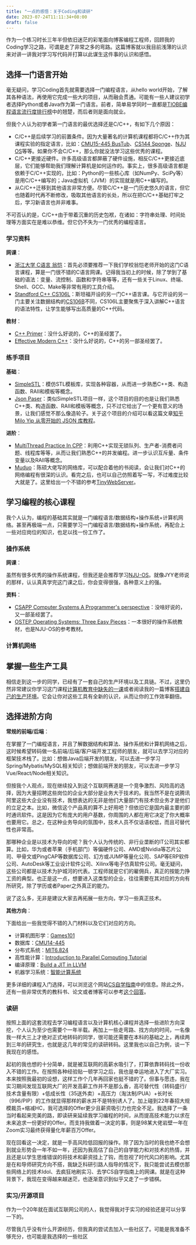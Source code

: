 ```yaml
---
title: "一点的感悟：关于Coding和读研"
date: 2023-07-24T11:11:34+08:00
draft: false
---
```


作为一个练习时长三年半但依旧迷茫的彩笔面向博客编程工程师，回顾我的Coding学习之路，可谓是走了非常之多的弯路。这篇博客就以我目前浅薄的认识来对讲一讲我对学习写代码并打算以此谋生这件事的认识和感悟。

## 选择一门语言开始

毫无疑问，学习Coding首先就需要选择一门编程语言，从hello world开始，了解其各种语法，再使用它完成一些大的项目，从而融会贯通。可能有一些人建议初学者选择Python或者Java作为第一门语言。前者，简单易学同时一直都是[TIOBE编程语言流行度排行榜](https://www.tiobe.com/tiobe-index/)中的翘楚，而后者则是面向就业。

但我个人认为初学者第一门语言的最优选择还是C/C++，有如下几个原因：

- C/C++是后续学习的前置条件。因为大量著名的计算机课程都将C/C++作为其课程实验的指定语言，比如：[CMU15-445 BusTub](https://github.com/cmu-db/bustub)、[CS144 Sponge](https://cs144.github.io/doc/lab0/)、[NJU OS](https://github.com/NJU-ProjectN/os-workbench-2022)等等。如果你不会C/C++，那么你就没法学习这些优秀的课程。
- C/C++更接近硬件。许多高级语言都屏蔽了硬件设施，相反C/C++更接近底层，它们能够帮助我们理解计算机是如何运作的。事实上，很多高级语言都是依赖于C/C++实现的，比如：Python的一些核心库（如NumPy、SciPy等）是用C/C++编写的；Java虚拟机（JVM）的实现就是用C++编写的。
- 从C/C++迁移到其他语言非常方便。尽管C/C++是一门历史悠久的语言，但它也随着时代再不断修改，吸取其他语言的长处，所以在把C/C++基础打牢之后，学习新语言也并非难事。

不可否认的是，C/C++由于带着沉重的历史包袱，在诸如：字符串处理、时间处理等方面实在是难以恭维。但它仍不失为一门优秀的编程语言。

### 学习资料

**网课**：

- [浙江大学 C语言 翁恺](https://www.bilibili.com/video/BV1YW411x7eN/?vd_source=1602aa2def0a5452e1d6a6f65ea4da59)：首先必须要推荐一下我们学校翁恺老师开始的这门C语言课程，算是一门很不错的C语言网课。记得我当初上的时候，除了学到了基础的语法：变量、流控制、函数和字符串等等，还有一些关于Linux、终端、Shell、GCC、Make等非常有用的工具介绍。
- [Standford C++ CS106L](http://web.stanford.edu/class/cs106l/)：斯坦福开设的另一门C++语言课。与它开设的另一门主要关注数据结构的[CS106B](https://web.stanford.edu/class/cs106b/)不同，CS106L主要聚焦于深入讲解C++语言的语法特性，让学生能够写出高质量的C++代码。

**教材**：

- [C++ Primer](https://github.com/applenob/Cpp_Primer_Practice)：没什么好说的，C++的圣经罢了。
- [Effective Modern C++](https://github.com/CnTransGroup/EffectiveModernCppChinese)：没什么好说的，C++的另一部圣经罢了。

### 练手项目

**基础**：

- [SimpleSTL](https://github.com/Zhytou/SimpleSTL)：模仿STL模板库，实现各种容器，从而进一步熟悉C++类、构造函数、RAII和模板等概念。
- [Json Paser](https://github.com/Zhytou/MyJsonParser)：类似SimpleSTL项目一样，这个项目的目的也是让我们熟悉C++类、构造函数、RAII和模板等概念，只不过它给出了一个更有意义的场景，让我们感觉不那么像造轮子。关于这个项目的介绍可以看这篇文章[知乎 Milo Yip​ 从零开始的 JSON 库教程](https://zhuanlan.zhihu.com/p/22457315)。

**进阶**：

- [MultiThread Practice In CPP](https://github.com/Zhytou/MultiThreadPracticeInCPP)：利用C++实现无锁队列、生产者-消费者问题、线程库等等，从而让我们熟悉C++的并发编程。进一步认识互斥量、条件变量以及RAII等概念。
- [Muduo](https://github.com/chenshuo/muduo)：陈硕大佬写的网络库，可以配合着他的书阅读，会让我们对C++的网络编程有很深的认识。看完之后，也可以自己仿照着写一写，不过难度比较大就是了。这里给出一个不错的参考[TinyWebServer](https://github.com/qinguoyi/TinyWebServer)。

## 学习编程的核心课程

我个人认为，编程的基础其实就是一门编程语言/数据结构+操作系统+计算机网络。甚至再极端一点，只需要学习一门编程语言/数据结构+操作系统，再配合上一些对应岗位的知识，也足以找一份工作了。

### 操作系统

**网课**：

虽然有很多优秀的操作系统课程，但我还是会推荐学习[NJU-OS](https://jyywiki.cn/OS/2022/)。就像JYY老师说的那样，认认真真学完这门课之后，你会变得很强，各种意义上的强。

**资料**：

- [CSAPP Computer Systems A Programmer's perspective](https://github.com/iWangMu/Book-CSAPP)：没啥好说的，又一部圣经罢了。
- [OSTEP Operating Systems: Three Easy Pieces](https://github.com/remzi-arpacidusseau/ostep-translations/tree/master/chinese)：一本很好的操作系统教材，也是NJU-OS的参考教材。

### 计算机网络

## 掌握一些生产工具

相信走到这一步的同学，已经有了一套自己的生产环境以及工具链。不过，这里仍然非常建议你学习这门课程[计算机教育中缺失的一课](https://missing-semester-cn.github.io/)或者阅读我的一篇博客[搭建自己的生产环境](https://zhytou.top/post/2023-7-3/cli-env/)。它会让你对这些工具有全新的认识，从而让你的工作效率翻倍。

## 选择进阶方向

**常规的前端/后端**：

在掌握了一门编程语言，并且了解数据结构和算法、操作系统和计算机网络之后，这时候希望转码做一名前端/后端/客户端开发工程师的朋友，就可以去学习对应的框架技术栈了。比如：想做Java后端开发的朋友，可以去进一步学习Spring/Mybatis/MySQL相关知识；想做前端开发的朋友，可以去进一步学习Vue/React/Node相关知识。

但按我个人观点，现在继续投入到这个互联网赛道是一个竞争激烈、风险高的选择，因为大量招聘这些岗位的企业大部分是业务大于技术的。我当然不是在说腾讯阿里这些大企业没有技术，我想表达的无非是他们大量部门有技术但业务才是他们的立足之本。比如，微信这个产品真的算不上好用吧？但依旧它是国内最主要的即时通讯软件。这是因为它有庞大的用户基数，你周围的人都在用它决定了你大概率也要用它。总之，在这种业务导向的氛围中，技术人员不仅话语权低，而且可替代性也非常高。

那哪种企业是以技术为导向的呢？我个人认为传统的、非行业垄断的IT公司其实都算。比如，华为或者苹果（手机部门）等偏硬件公司、AMD或Nvidia等芯片公司、甲骨文或PingCAP等数据库公司、幻方或JUMP等量化公司、SAP等ERP软件公司、AutoDesk等工业设计软件公司、Xilinx等电子仿真软件公司。毫无疑问，这些公司都是以技术为护城河的代表。工程师就是它们的雇佣兵，真正的按能力挣工资的典型。也正是这一点，想要进入这类型的企业，往往需要在其对应的方向有所研究，除了学历或者Paper之外真正的能力。

说了这么多，无非是建议大家去再拓展一些方向，学习一些真正技术。

**其他方向**：

下面给出一些我觉得不错的入门材料以及它们对应的方向。

- 计算机图形学：[Games101](http://games-cn.org/intro-graphics/)
- 数据库：[CMU14-445](https://15445.courses.cs.cmu.edu/fall2022/schedule.html)
- 分布式系统：[MIT6.824](https://pdos.csail.mit.edu/6.824/)
- 高性能计算：[Introduction to Parallel Computing Tutorial](https://hpc.llnl.gov/documentation/tutorials/introduction-parallel-computing-tutorial)
- 编译原理：[Build a JIT in LLVM](https://llvm.org/docs/tutorial/#building-a-jit-in-llvm)
- 机器学习系统：[智能计算系统](https://novel.ict.ac.cn/aics/)

更多详细的课程入门选择，可以浏览这个网站[CS自学指南](https://csdiy.wiki/)中的信息。除此之外，还有一些非常优秀的教科书、论文或者博客可以参考[这个回答](https://www.zhihu.com/question/37647788/answer/2466804512)。

### 读研

按照上面的这套流程去学习编程语言以及计算机核心课程并选择一些进阶方向深挖，个人认为至少也需要个一年半载。再加上一些走弯路、找方向的时间，一名像我一样大三上才绝对正式地转码的同学，很可能还需要在本科的基础之上，再续两到三年的研究生，也就是这几年的常见的读研转码。这里我也以自己为例，谈一下我现在的感悟。

起初的我也想的十分简单，就是被互联网的高薪水吸引了，打算依靠转码找一份收入不错的工作。在按照各种经验贴一顿学习之后，我也是幸运地进入了大厂实习。本来按照我最初的设想，这样工作个几年再回家也挺不错的了。但事与愿违，我在实习期间发现互联网大厂的开发高薪工作并不是那么香，高可替代性（转码盛行/技术含量有限）+低成长性（35送外卖）+高压力（淘汰制/PUA）+长时长（996/PIP）的工作就显得那样的薪水并不是特别诱人了。加上碰到22年春招大规模裁员+缩减HC，我可选择的Offer更少且薪资吸引力也完全不足。我选择了一条当时看起来完美的路，即读研来延续我学习编程的时间，从而提高技术能力以求在未来追求一份更好的Offer。而支持我做着一决定的事，则是98某大佬岩壁一年在Zoom实习最终获得量化年薪百万Offer。

现在回看这一决定，就是一手高风险低回报的操作。除了因为当时的我也绝不会想到就业形势会一年不如一年，还因为我高估了自己的自学能力和对技术的热情，并且还是以学生思维错误的将技术和薪资挂上了钩，而忽视了时代风口的影响。尤其是在和导师研究方向不搭，我缺乏科研引路人指导的情况下，我只能尝试去模仿那些网络上的技术Idol、去疯狂地刷实习、去学CS自学指南上的网课。就是在这种背景下，我现在变得越来越迷茫，也逐渐意识到似乎又走了一步错棋。

### 实习/开源项目

作为一个20年就在面试互联网公司的人，我觉得我对于实习的经验还是可以分享一下的。

尽管我几乎没有什么开源经历，但我真的尝试去加入一些社区了。可能是我准备不够充分，也可能是我选择的一些社区

